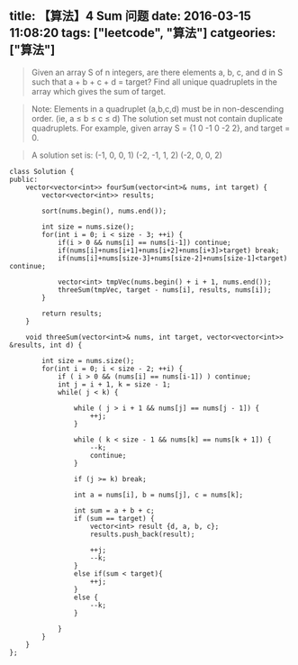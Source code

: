 title: 【算法】4 Sum 问题
date: 2016-03-15 11:08:20
tags: ["leetcode", "算法"]
catgeories: ["算法"]
---
> Given an array S of n integers, are there elements a, b, c, and d in S such that a + b + c + d = target? Find all unique quadruplets in the array which gives the sum of target.

> Note:
Elements in a quadruplet (a,b,c,d) must be in non-descending order. (ie, a ≤ b ≤ c ≤ d)
The solution set must not contain duplicate quadruplets.
    For example, given array S = {1 0 -1 0 -2 2}, and target = 0.

>    A solution set is:
    (-1,  0, 0, 1)
    (-2, -1, 1, 2)
    (-2,  0, 0, 2)

<!-- more -->

```
class Solution {
public:
    vector<vector<int>> fourSum(vector<int>& nums, int target) {
        vector<vector<int>> results;

        sort(nums.begin(), nums.end());

        int size = nums.size();
        for(int i = 0; i < size - 3; ++i) {
            if(i > 0 && nums[i] == nums[i-1]) continue;
            if(nums[i]+nums[i+1]+nums[i+2]+nums[i+3]>target) break;
            if(nums[i]+nums[size-3]+nums[size-2]+nums[size-1]<target) continue;

            vector<int> tmpVec(nums.begin() + i + 1, nums.end());
            threeSum(tmpVec, target - nums[i], results, nums[i]);
        }

        return results;
    }

    void threeSum(vector<int>& nums, int target, vector<vector<int>> &results, int d) {

        int size = nums.size();
        for(int i = 0; i < size - 2; ++i) {
            if ( i > 0 && (nums[i] == nums[i-1]) ) continue;
            int j = i + 1, k = size - 1;
            while( j < k) {

                while ( j > i + 1 && nums[j] == nums[j - 1]) {
                    ++j;
                }

                while ( k < size - 1 && nums[k] == nums[k + 1]) {
                    --k;
                    continue;
                }

                if (j >= k) break;

                int a = nums[i], b = nums[j], c = nums[k];

                int sum = a + b + c;
                if (sum == target) {
                    vector<int> result {d, a, b, c};
                    results.push_back(result);

                    ++j;
                    --k;
                }
                else if(sum < target){
                    ++j;
                }
                else {
                    --k;
                }

            }
        }
    }
};
```
